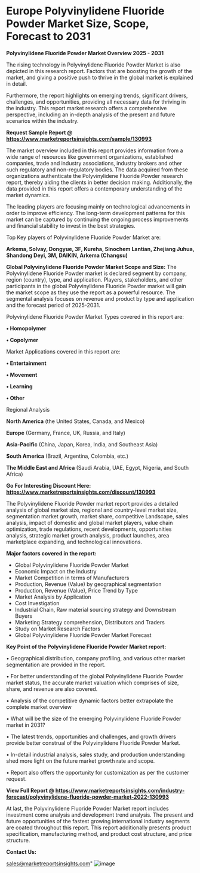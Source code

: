 # Europe Polyvinylidene Fluoride Powder Market Size, Scope, Forecast to 2031

<Strong> Polyvinylidene Fluoride Powder Market Overview 2025 - 2031</strong>

The rising technology in Polyvinylidene Fluoride Powder Market is also depicted in this research report. Factors that are boosting the growth of the market, and giving a positive push to thrive in the global market is explained in detail.

Furthermore, the report highlights on emerging trends, significant drivers, challenges, and opportunities, providing all necessary data for thriving in the industry. This report market research offers a comprehensive perspective, including an in-depth analysis of the present and future scenarios within the industry.

<strong>Request Sample Report @ <a href=https://www.marketreportsinsights.com/sample/130993>https://www.marketreportsinsights.com/sample/130993</a></strong>

The market overview included in this report provides information from a wide range of resources like government organizations, established companies, trade and industry associations, industry brokers and other such regulatory and non-regulatory bodies. The data acquired from these organizations authenticate the Polyvinylidene Fluoride Powder research report, thereby aiding the clients in better decision making. Additionally, the data provided in this report offers a contemporary understanding of the market dynamics.

The leading players are focusing mainly on technological advancements in order to improve efficiency. The long-term development patterns for this market can be captured by continuing the ongoing process improvements and financial stability to invest in the best strategies.

Top Key players of Polyvinylidene Fluoride Powder Market are:

<strong>Arkema, Solvay, Dongyue, 3F, Kureha, Sinochem Lantian, Zhejiang Juhua, Shandong Deyi, 3M, DAIKIN, Arkema (Changsu)</strong>

<strong><b>Global Polyvinylidene Fluoride Powder Market Scope and Size:</b></strong>
The Polyvinylidene Fluoride Powder market is declared segment by company, region (country), type, and application. Players, stakeholders, and other participants in the global Polyvinylidene Fluoride Powder market will gain the market scope as they use the report as a powerful resource. The segmental analysis focuses on revenue and product by type and application and the forecast period of 2025-2031.

Polyvinylidene Fluoride Powder Market Types covered in this report are:

<strong>• Homopolymer

• Copolymer</strong>

Market Applications covered in this report are:

<strong>• Entertainment

• Movement

• Learning

• Other</strong> 

Regional Analysis

<strong>North America</strong> (the United States, Canada, and Mexico)

<strong>Europe</strong> (Germany, France, UK, Russia, and Italy)

<strong>Asia-Pacific</strong> (China, Japan, Korea, India, and Southeast Asia)

<strong>South America</strong> (Brazil, Argentina, Colombia, etc.)

<strong>The Middle East and Africa</strong> (Saudi Arabia, UAE, Egypt, Nigeria, and South Africa)

<strong>Go For Interesting Discount Here: <a href=https://www.marketreportsinsights.com/discount/130993>https://www.marketreportsinsights.com/discount/130993</a></strong>

The Polyvinylidene Fluoride Powder market report provides a detailed analysis of global market size, regional and country-level market size, segmentation market growth, market share, competitive Landscape, sales analysis, impact of domestic and global market players, value chain optimization, trade regulations, recent developments, opportunities analysis, strategic market growth analysis, product launches, area marketplace expanding, and technological innovations.

<strong><b>Major factors covered in the report:</b></strong>
<ul>
  <li>Global Polyvinylidene Fluoride Powder Market </li>
  <li>Economic Impact on the Industry</li>
  <li>Market Competition in terms of Manufacturers</li>
  <li>Production, Revenue (Value) by geographical segmentation</li>
  <li>Production, Revenue (Value), Price Trend by Type</li>
  <li>Market Analysis by Application</li>
  <li>Cost Investigation</li>
  <li>Industrial Chain, Raw material sourcing strategy and Downstream Buyers</li>
  <li>Marketing Strategy comprehension, Distributors and Traders</li>
  <li>Study on Market Research Factors</li>
  <li>Global Polyvinylidene Fluoride Powder Market Forecast</li>
</ul>

<strong><b>Key Point of the Polyvinylidene Fluoride Powder Market report:</b></strong>

• Geographical distribution, company profiling, and various other market segmentation are provided in the report.

• For better understanding of the global Polyvinylidene Fluoride Powder market status, the accurate market valuation which comprises of size, share, and revenue are also covered.

• Analysis of the competitive dynamic factors better extrapolate the complete market overview

• What will be the size of the emerging Polyvinylidene Fluoride Powder market in 2031?

• The latest trends, opportunities and challenges, and growth drivers provide better construal of the Polyvinylidene Fluoride Powder Market.

• In-detail industrial analysis, sales study, and production understanding shed more light on the future market growth rate and scope.

• Report also offers the opportunity for customization as per the customer request.

<strong><b>View Full Report @ <a href=https://www.marketreportsinsights.com/industry-forecast/polyvinylidene-fluoride-powder-market-2022-130993>https://www.marketreportsinsights.com/industry-forecast/polyvinylidene-fluoride-powder-market-2022-130993</a></b></strong>


At last, the Polyvinylidene Fluoride Powder Market report includes investment come analysis and development trend analysis. The present and future opportunities of the fastest growing international industry segments are coated throughout this report. This report additionally presents product specification, manufacturing method, and product cost structure, and price structure.

<strong>Contact Us:</strong>

sales@marketreportsinsights.com"
![image](https://github.com/user-attachments/assets/023d6d5f-21be-4b31-8012-273f3809448a)
